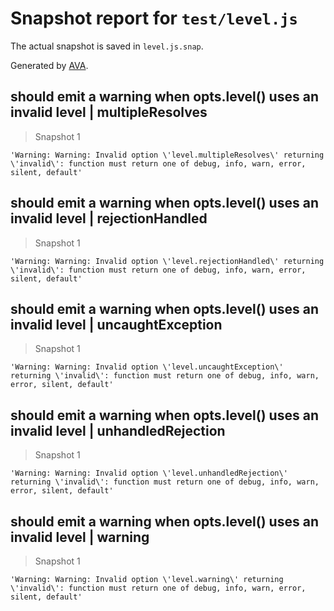# Snapshot report for `test/level.js`

The actual snapshot is saved in `level.js.snap`.

Generated by [AVA](https://avajs.dev).

## should emit a warning when opts.level() uses an invalid level | multipleResolves

> Snapshot 1

    'Warning: Warning: Invalid option \'level.multipleResolves\' returning \'invalid\': function must return one of debug, info, warn, error, silent, default'

## should emit a warning when opts.level() uses an invalid level | rejectionHandled

> Snapshot 1

    'Warning: Warning: Invalid option \'level.rejectionHandled\' returning \'invalid\': function must return one of debug, info, warn, error, silent, default'

## should emit a warning when opts.level() uses an invalid level | uncaughtException

> Snapshot 1

    'Warning: Warning: Invalid option \'level.uncaughtException\' returning \'invalid\': function must return one of debug, info, warn, error, silent, default'

## should emit a warning when opts.level() uses an invalid level | unhandledRejection

> Snapshot 1

    'Warning: Warning: Invalid option \'level.unhandledRejection\' returning \'invalid\': function must return one of debug, info, warn, error, silent, default'

## should emit a warning when opts.level() uses an invalid level | warning

> Snapshot 1

    'Warning: Warning: Invalid option \'level.warning\' returning \'invalid\': function must return one of debug, info, warn, error, silent, default'
